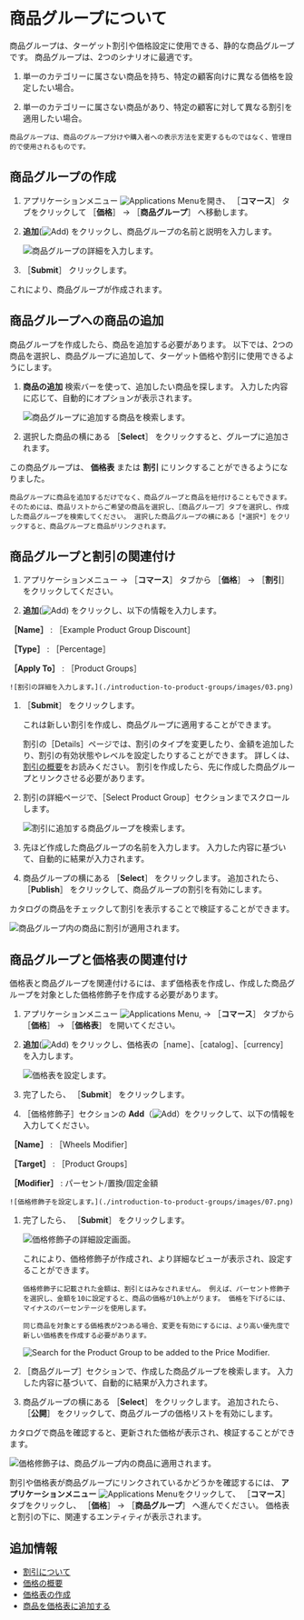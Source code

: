# 商品グループについて

商品グループは、ターゲット割引や価格設定に使用できる、静的な商品グループです。 商品グループは、2つのシナリオに最適です。

1. 単一のカテゴリーに属さない商品を持ち、特定の顧客向けに異なる価格を設定したい場合。

1. 単一のカテゴリーに属さない商品があり、特定の顧客に対して異なる割引を適用したい場合。

```{note}
商品グループは、商品のグループ分けや購入者への表示方法を変更するものではなく、管理目的で使用されるものです。 
```

## 商品グループの作成

1. アプリケーションメニュー ![Applications Menu](../../images/icon-applications-menu.png)を開き、 ［**コマース**］ タブをクリックして ［**価格**］ &rarr; ［**商品グループ**］ へ移動します。

1. **追加**(![Add](../../images/icon-add.png)) をクリックし、商品グループの名前と説明を入力します。

    ![商品グループの詳細を入力します。](./introduction-to-product-groups/images/01.png)

1. ［**Submit**］ クリックします。

これにより、商品グループが作成されます。

## 商品グループへの商品の追加

商品グループを作成したら、商品を追加する必要があります。 以下では、2つの商品を選択し、商品グループに追加して、ターゲット価格や割引に使用できるようにします。

1. **商品の追加** 検索バーを使って、追加したい商品を探します。 入力した内容に応じて、自動的にオプションが表示されます。

   ![商品グループに追加する商品を検索します。](./introduction-to-product-groups/images/02.png)

1. 選択した商品の横にある ［**Select**］ をクリックすると、グループに追加されます。

この商品グループは、 **価格表** または **割引** にリンクすることができるようになりました。

```{note}
商品グループに商品を追加するだけでなく、商品グループと商品を紐付けることもできます。 そのためには、商品リストからご希望の商品を選択し、［商品グループ］タブを選択し、作成した商品グループを検索してください。 選択した商品グループの横にある［*選択*］をクリックすると、商品グループと商品がリンクされます。
```

## 商品グループと割引の関連付け

1. アプリケーションメニュー &rarr; ［**コマース**］ タブから ［**価格**］ &rarr; ［**割引**］ をクリックしてください。

1. **追加**(![Add](../../images/icon-add.png)) をクリックし、以下の情報を入力します。

__［Name］__ : ［Example Product Group Discount］

__［Type］__ : ［Percentage］

__［Apply To］__ : ［Product Groups］

    ![割引の詳細を入力します。](./introduction-to-product-groups/images/03.png)

1. ［**Submit**］ をクリックします。

    これは新しい割引を作成し、商品グループに適用することができます。

    割引の［Details］ページでは、割引のタイプを変更したり、金額を追加したり、割引の有効状態やレベルを設定したりすることができます。 詳しくは、[割引の概要](./introduction-to-discounts.md)をお読みください。 割引を作成したら、先に作成した商品グループとリンクさせる必要があります。

1. 割引の詳細ページで、［Select Product Group］セクションまでスクロールします。

    ![割引に追加する商品グループを検索します。](./introduction-to-product-groups/images/04.png)

1. 先ほど作成した商品グループの名前を入力します。 入力した内容に基づいて、自動的に結果が入力されます。

1. 商品グループの横にある ［**Select**］ をクリックします。 追加されたら、 ［**Publish**］ をクリックして、商品グループの割引を有効にします。

カタログの商品をチェックして割引を表示することで検証することができます。

![商品グループ内の商品に割引が適用されます。](./introduction-to-product-groups/images/05.png)

## 商品グループと価格表の関連付け

価格表と商品グループを関連付けるには、まず価格表を作成し、作成した商品グループを対象とした価格修飾子を作成する必要があります。

1. アプリケーションメニュー ![Applications Menu](../../images/icon-applications-menu.png), &rarr; ［**コマース**］ タブから ［**価格**］ &rarr; ［**価格表**］ を開いてください。

1. **追加**(![Add](../../images/icon-add.png)) をクリックし、価格表の［name］、［catalog］、［currency］を入力します。

    ![価格表を設定します。](./introduction-to-product-groups/images/06.png)

1. 完了したら、 ［**Submit**］ をクリックします。

1. ［価格修飾子］セクションの **Add**（![Add](../../images/icon-add.png)）をクリックして、以下の情報を入力してください。

__［Name］__ : ［Wheels Modifier］

__［Target］__ : ［Product Groups］

__［Modifier］__ : パーセント/置換/固定金額

    ![価格修飾子を設定します。](./introduction-to-product-groups/images/07.png)

1. 完了したら、 ［**Submit**］ をクリックします。

    ![価格修飾子の詳細設定画面。](./introduction-to-product-groups/images/08.png)

    これにより、価格修飾子が作成され、より詳細なビューが表示され、設定することができます。

    ```{note}
    価格修飾子に記載された金額は、割引とはみなされません。 例えば、パーセント修飾子を選択し、金額を10に設定すると、商品の価格が10%上がります。 価格を下げるには、マイナスのパーセンテージを使用します。
    ```

    ```{important}
    同じ商品を対象とする価格表が2つある場合、変更を有効にするには、より高い優先度で新しい価格表を作成する必要があります。
    ```


    ![Search for the Product Group to be added to the Price Modifier.](./introduction-to-product-groups/images/09.png)

1. ［商品グループ］セクションで、作成した商品グループを検索します。 入力した内容に基づいて、自動的に結果が入力されます。

1. 商品グループの横にある ［**Select**］ をクリックします。 追加されたら、 ［**公開**］ をクリックして、商品グループの価格リストを有効にします。

カタログで商品を確認すると、更新された価格が表示され、検証することができます。

![価格修飾子は、商品グループ内の商品に適用されます。](./introduction-to-product-groups/images/10.png)

割引や価格表が商品グループにリンクされているかどうかを確認するには、 **アプリケーションメニュー** ![Applications Menu](../../images/icon-applications-menu.png)をクリックして、 ［**コマース**］ タブをクリックし、 ［**価格**］ &rarr; ［**商品グループ**］ へ進んでください。 価格表と割引の下に、関連するエンティティが表示されます。

## 追加情報

* [割引について](./introduction-to-discounts.md)
* [価格の概要](../introduction-to-pricing.md)
* [価格表の作成](../creating-a-price-list.md)
* [商品を価格表に追加する](../adding-products-to-a-price-list.md)
